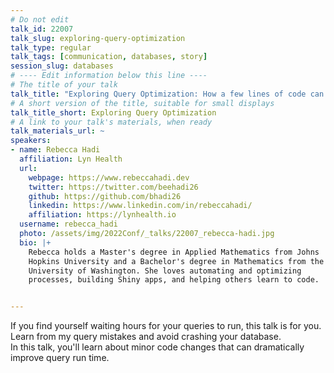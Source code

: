 ```yaml
---
# Do not edit
talk_id: 22007
talk_slug: exploring-query-optimization
talk_type: regular
talk_tags: [communication, databases, story]
session_slug: databases
# ---- Edit information below this line ----
# The title of your talk
talk_title: "Exploring Query Optimization: How a few lines of code can save hours of time"
# A short version of the title, suitable for small displays
talk_title_short: Exploring Query Optimization
# A link to your talk's materials, when ready
talk_materials_url: ~
speakers:
- name: Rebecca Hadi
  affiliation: Lyn Health
  url:
    webpage: https://www.rebeccahadi.dev
    twitter: https://twitter.com/beehadi26
    github: https://github.com/bhadi26
    linkedin: https://www.linkedin.com/in/rebeccahadi/
    affiliation: https://lynhealth.io
  username: rebecca_hadi
  photo: /assets/img/2022Conf/_talks/22007_rebecca-hadi.jpg
  bio: |+
    Rebecca holds a Master's degree in Applied Mathematics from Johns
    Hopkins University and a Bachelor's degree in Mathematics from the
    University of Washington. She loves automating and optimizing
    processes, building Shiny apps, and helping others learn to code.


---
```


<!-- ABSTRACT ----
Please write abstract below. You may use simple markdown (links, code style, bold, italics)
-->

If you find yourself waiting hours for your queries to run, this talk is for you. 
Learn from my query mistakes and avoid crashing your database.  
In this talk, you'll learn about minor code changes that can dramatically improve query run time. 
